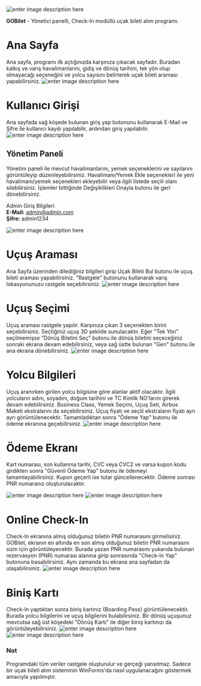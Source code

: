 ![enter image description here](https://i.ibb.co/Btp2PHB/GOBilet.png)

**GOBilet** - Yönetici panelli, Check-In modüllü uçak bileti alım programı.

# Ana Sayfa
Ana sayfa, programı ilk açtığınızda karşınıza çıkacak sayfadır. Buradan kalkış ve varış havalimanlarını, gidiş ve dönüş tarihini, tek yön olup olmayacağı seçeneğini ve yolcu sayısını belirterek uçak bileti araması yapabilirsiniz.
![enter image description here](https://i.ibb.co/bXNkDRt/Ana-Sayfa.jpg)
# Kullanıcı Girişi
Ana sayfada sağ köşede bulunan giriş yap butonunu kullanarak E-Mail ve Şifre ile kullanıcı kaydı yapılabilir, ardından giriş yapılabilir.
![enter image description here](https://i.ibb.co/nrG55y8/Giri.jpg)

## Yönetim Paneli
Yönetim paneli ile mevcut havalimanlarını, yemek seçeneklerini ve sayılarını görüntüleyip düzenleyebilirsiniz. Havalimanı/Yemek Ekle  seçenekleri ile yeni havalimanı/yemek seçenekleri ekleyebilir veya ilgili listede seçili olanı silebilirsiniz. İşlemler bittiğinde Değişiklikleri Onayla butonu ile geri dönebilirsiniz.

Admin Giriş Bilgileri<br>
**E-Mail:** admin@admin.com<br>
**Şifre:** admin1234

![enter image description here](https://i.ibb.co/w6x8c9g/Admin-Paneli.jpg)

# Uçuş Araması
Ana Sayfa üzerinden dilediğiniz bilgileri girip Uçak Bileti Bul butonu ile uçuş bileti araması yapabilirsiniz. "Rastgele" butonunu kullanarak varış lokasyonunuzu rastgele seçebilirsiniz.
![enter image description here](https://i.ibb.co/Jtnmkct/Rastgele.jpg)
# Uçuş Seçimi
Uçuş araması rastgele yapılır. Karşınıza çıkan 3 seçenekten birini seçebilirsiniz. Seçtiğiniz uçuş 3D şekilde sunulacaktır. Eğer "Tek Yön" seçilmemişse "Dönüş Biletini Seç" butonu ile dönüş biletini seçeceğiniz sonraki ekrana devam edebilirsiniz, veya sağ üstte bulunan "Geri" butonu ile ana ekrana dönebilirsiniz.
![enter image description here](https://i.ibb.co/nP2kVnb/D-n-U-u-u-Se-imi.jpg)

# Yolcu Bilgileri
Uçuş aranırken girilen yolcu bilgisine göre alanlar aktif olacaktır. İlgili yolcuların adını, soyadını, doğum tarihini ve TC Kimlik NO'larını girerek devam edebilirsiniz. Business Class, Yemek Seçimi, Uçuş Seti, Airbus Maketi ekstralarını da seçebilirsiniz. Uçuş fiyatı ve seçili ekstraların fiyatı ayrı ayrı görüntülenecektir. Tamamladıktan sonra "Ödeme Yap" butonu ile ödeme ekranına geçebilirsiniz.
![enter image description here](https://i.ibb.co/MgGq887/Yolcu-Bilgileri-Giri-i.jpg)

# Ödeme Ekranı
Kart numarası, son kullanma tarihi, CVC veya CVC2 ve varsa kupon kodu girdikten sonra "Güvenli Ödeme Yap" butonu ile ödemeyi tamamlayabilirsiniz. Kupon geçerli ise tutar güncellenecektir. Ödeme sonrası PNR numaranız oluşturulacaktır.

![enter image description here](https://i.ibb.co/FVLMgqZ/deme-Ekran.jpg)
![enter image description here](https://i.ibb.co/b65RL57/deme-Ba-ar-l.jpg)

# Online Check-In
Check-In ekranına almış olduğunuz biletin PNR numarasını girmelisiniz. GOBilet, ekranın en altında en son almış olduğunuz biletin PNR numarasını sizin için görüntüleyecektir. Burada yazan PNR numarasını yukarıda bulunan rezervasyon (PNR) numarası alanına girip sonrasında "Check-In Yap" butonuna basabilirsiniz. Aynı zamanda bu ekrana ana sayfadan da ulaşabilirsiniz.
![enter image description here](https://i.ibb.co/MpwF4hH/Online-Check-In.jpg)

# Biniş Kartı

Check-In yaptıktan sonra biniş kartınız (Boarding Pass) görüntülenecektir. Burada yolcu bilgilerini ve uçuş bilgilerini bulabilirsiniz. Bir dönüş uçuşunuz mevcutsa sağ üst köşedeki "Dönüş Kartı" ile diğer biniş kartınızı da görüntüleyebilirsiniz.
![enter image description here](https://i.ibb.co/HhgfvTd/Boarding-Pass.jpg)
![enter image description here](https://i.ibb.co/M11MM1H/Boarding-Pass-D-n.jpg)

### Not
Programdaki tüm veriler rastgele oluşturulur ve gerçeği yansıtmaz. Sadece bir uçak bileti alım sisteminin WinForms'da nasıl uygulanacağını göstermek amacıyla yapılmıştır. 
